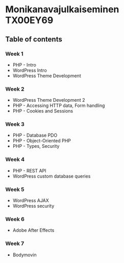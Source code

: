# Monikanavajulkaiseminen TX00EY69

## Table of contents

### Week 1

- PHP - Intro
- WordPress Intro
- WordPress Theme Development

### Week 2

- WordPress Theme Development 2
- PHP - Accessing HTTP data, Form handling
- PHP - Cookies and Sessions

### Week 3

- PHP - Database PDO
- PHP - Object-Oriented PHP
- PHP - Types, Security

### Week 4

- PHP - REST API
- WordPress custom database queries

### Week 5

- WordPress AJAX
- WordPress security

### Week 6

- Adobe After Effects

### Week 7

- Bodymovin
